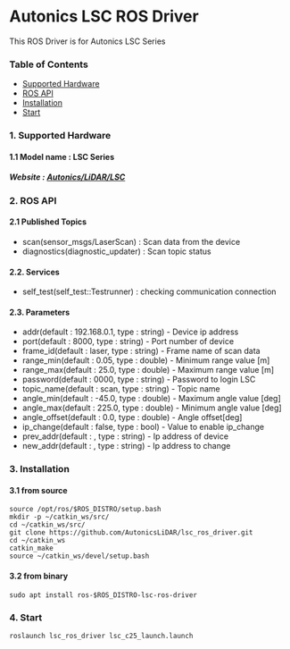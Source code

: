 # Autonics LSC ROS Driver
This ROS Driver is for Autonics LSC Series

### Table of Contents

- [Supported Hardware](#1-supported-hardware)
- [ROS API](#2-ros-api)
- [Installation](#3-installation)
- [Start](#4-start)


### 1. Supported Hardware
#### 1.1 Model name : LSC Series
#####   Website : [Autonics/LiDAR/LSC](https://www.autonics.com/series/3001018)


### 2. ROS API
#### 2.1 Published Topics
* scan(sensor_msgs/LaserScan) : Scan data from the device
* diagnostics(diagnostic_updater) : Scan topic status
#### 2.2. Services
* self_test(self_test::Testrunner) : checking communication connection
#### 2.3. Parameters
* addr(default : 192.168.0.1, type : string) - Device ip address
* port(default : 8000, type : string) - Port number of device
* frame_id(default : laser, type : string) - Frame name of scan data
* range_min(default : 0.05, type : double) - Minimum range value [m]
* range_max(default : 25.0, type : double) - Maximum range value [m]
* password(default : 0000, type : string) - Password to login LSC
* topic_name(default : scan, type : string) - Topic name
* angle_min(default : -45.0, type : double) - Maximum angle value [deg]
* angle_max(default : 225.0, type : double) - Minimum angle value [deg]
* angle_offset(default : 0.0, type : double) - Angle offset[deg]
* ip_change(default : false, type : bool) - Value to enable ip_change
* prev_addr(default : , type : string) - Ip address of device
* new_addr(default : , type : string) - Ip address to change


### 3. Installation
####   3.1 from source
    source /opt/ros/$ROS_DISTRO/setup.bash
    mkdir -p ~/catkin_ws/src/
    cd ~/catkin_ws/src/
    git clone https://github.com/AutonicsLiDAR/lsc_ros_driver.git
    cd ~/catkin_ws
    catkin_make
    source ~/catkin_ws/devel/setup.bash

####   3.2 from binary
    sudo apt install ros-$ROS_DISTRO-lsc-ros-driver


### 4. Start
    roslaunch lsc_ros_driver lsc_c25_launch.launch
